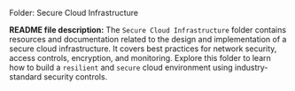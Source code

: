 Folder: Secure Cloud Infrastructure

**README file description:**
The `Secure Cloud Infrastructure` folder contains resources and documentation related to the design and implementation of a secure cloud infrastructure. It covers best practices for network security, access controls, encryption, and monitoring. Explore this folder to learn how to build a `resilient` and `secure` cloud environment using industry-standard security controls.

